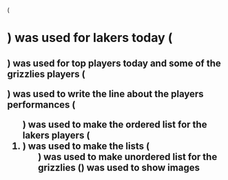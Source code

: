 (<H1>) was used for lakers today 
(<h2>) was used for top players today and some of the grizzlies players
(<p>) was used to write the line about the players performances
(<ol>) was used to make the ordered list for the lakers players
(<li>) was used to make the lists
(<ul>) was used to make unordered list for the grizzlies
(<img>) was used to show images
